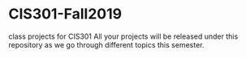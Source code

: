 # CIS301-Fall2019
class projects for CIS301
 All your projects will be released under this repository as we go through different topics this semester.
